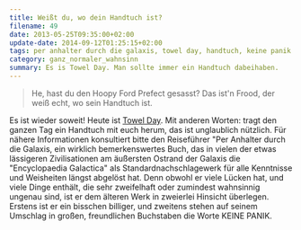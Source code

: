 ```yaml
---
title: Weißt du, wo dein Handtuch ist?
filename: 49
date: 2013-05-25T09:35:00+02:00
update-date: 2014-09-12T01:25:15+02:00
tags: per anhalter durch die galaxis, towel day, handtuch, keine panik
category: ganz_normaler_wahnsinn
summary: Es is Towel Day. Man sollte immer ein Handtuch dabeihaben.
---
```


> He, hast du den Hoopy Ford Prefect gesasst? Das ist'n Frood, der weiß echt, wo sein Handtuch ist.

Es ist wieder soweit! Heute ist [Towel Day](http://de.wikipedia.org/wiki/Towel_Day). Mit anderen Worten: tragt den ganzen Tag ein Handtuch mit euch herum, das ist unglaublich nützlich. Für nähere Informationen konsultiert bitte den Reiseführer "Per Anhalter durch die Galaxis, ein wirklich bemerkenswertes Buch, das in vielen der etwas lässigeren Zivilisationen am äußersten Ostrand der Galaxis die "Encyclopaedia Galactica" als Standardnachschlagewerk für alle Kenntnisse und Weisheiten längst abgelöst hat. Denn obwohl er viele Lücken hat, und viele Dinge enthält, die sehr zweifelhaft oder zumindest wahnsinnig ungenau sind, ist er dem älteren Werk in zweierlei Hinsicht überlegen. Erstens ist er ein bisschen billiger, und zweitens stehen auf seinem Umschlag in großen, freundlichen Buchstaben die Worte KEINE PANIK.
